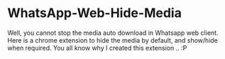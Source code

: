 # WhatsApp-Web-Hide-Media
Well, you cannot stop the media auto download in Whatsapp web client. Here is a chrome extension to hide the media by default, and show/hide when required. You all know why I created this extension .. :P
